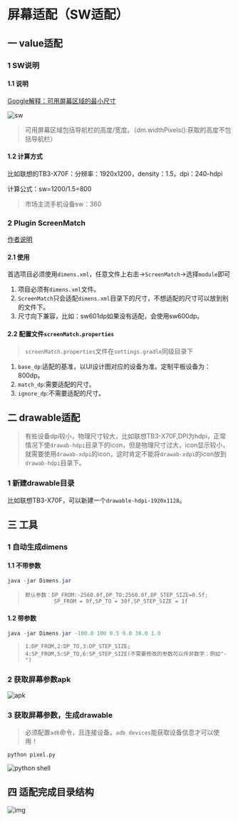 # 屏幕适配（SW适配）

## 一 value适配

### 1 SW说明

#### 1.1 说明

[Google解释：可用屏幕区域的最小尺寸](https://developer.android.google.cn/guide/practices/screens_support)

![sw](http://p7rrs468p.bkt.clouddn.com/sw.png)

> 可用屏幕区域包括导航栏的高度/宽度。（dm.widthPixels():获取的高度不包括导航栏）

#### 1.2 计算方式

比如联想的TB3-X70F：分辨率：1920x1200，density：1.5，dpi：240-hdpi

计算公式：sw=1200/1.5=800

> 市场主流手机设备sw：360

### 2 Plugin ScreenMatch

[作者说明](https://blog.csdn.net/fesdgasdgasdg/article/details/82054971)

#### 2.1 使用

首选项目必须使用```dimens.xml```，任意文件上右击->```ScreenMatch```->选择```module```即可

1. 项目必须有```dimens.xml```文件。
2. ```ScreenMatch```只会适配```dimens.xml```目录下的尺寸，不想适配的尺寸可以放到别的文件下。
3. 尺寸向下兼容，比如：sw601dp如果没有适配，会使用sw600dp。

#### 2.2 配置文件```screenMatch.properties```

> ```screenMatch.properties```文件在```settings.gradle```同级目录下

1. ```base_dp```:适配的基准，以UI设计图对应的设备为准。定制平板设备为：800dp。
2. ```match_dp```:需要适配的尺寸。
3. ```ignore_dp```:不需要适配的尺寸。

## 二 drawable适配

> 有些设备dpi较小，物理尺寸较大，比如联想TB3-X70F,DPI为hdpi，正常情况下使```drawab-hdpi```目录下的icon，但是物理尺寸过大，icon显示较小，就需要使用```drawab-xdpi```的icon，这时肯定不能将```drawab-xdpi```的icon放到```drawab-hdpi```目录下。

###  1 新建drawable目录

比如联想TB3-X70F，可以新建一个```drawable-hdpi-1920x1128```。

## 三 工具

###  1 自动生成dimens

####  1.1 不带参数

```java
java -jar Dimens.jar
```

> ```
> 默认参数：DP_FROM:-2560.0f,DP_TO:2560.0f,DP_STEP_SIZE=0.5f;
>          SP_FROM = 9f,SP_TO = 30f,SP_STEP_SIZE = 1f
> ```

#### 1.2 带参数

```java
java -jar Dimens.jar -100.0 100 0.5 9.0 30.0 1.0
```

> ```
> 1:DP_FROM,2:DP_TO,3:DP_STEP_SIZE;
> 4:SP_FROM,5:SP_TO,6:SP_STEP_SIZE(不需要修改的参数可以传非数字：例如"-")
> ```

### 2 获取屏幕参数apk

![apk](http://p7rrs468p.bkt.clouddn.com/apk.png)

### 3 获取屏幕参数，生成drawable

> 必须配置```adb```命令，且连接设备。```adb devices```能获取设备信息才可以使用！

```
python pixel.py
```
![python shell](http://p7rrs468p.bkt.clouddn.com/pixel_py.png)

## 四 适配完成目录结构

![img](http://p7rrs468p.bkt.clouddn.com/dirs.png)